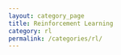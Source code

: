 ```yaml
---
layout: category_page
title: Reinforcement Learning
category: rl
permalink: /categories/rl/
---
```

